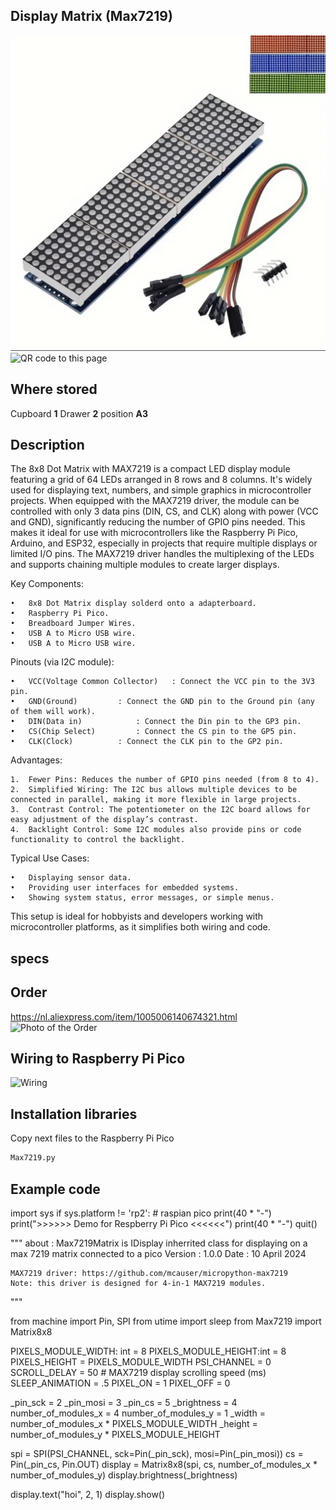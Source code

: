 ## Display Matrix (Max7219)
<img src="Max7219_Photo.jpg" alt="Photo of the component">
<img src="Lcd1602_QR_code.jpg" alt="QR code to this page" width="80" height="80">

## Where stored
Cupboard __1__ Drawer __2__  position __A3__

## Description
The 8x8 Dot Matrix with MAX7219 is a compact LED display module featuring a grid of 64 LEDs arranged in 8 rows and 8 columns. It's widely used for displaying text, numbers, and simple graphics in microcontroller projects. When equipped with the MAX7219 driver, the module can be controlled with only 3 data pins (DIN, CS, and CLK) along with power (VCC and GND), significantly reducing the number of GPIO pins needed. This makes it ideal for use with microcontrollers like the Raspberry Pi Pico, Arduino, and ESP32, especially in projects that require multiple displays or limited I/O pins. The MAX7219 driver handles the multiplexing of the LEDs and supports chaining multiple modules to create larger displays.

Key Components:

	•	8x8 Dot Matrix display solderd onto a adapterboard. 
	•	Raspberry Pi Pico.
	•	Breadboard Jumper Wires.
	•	USB A to Micro USB wire.
	•	USB A to Micro USB wire.
 
Pinouts (via I2C module):

	•	VCC(Voltage Common Collector)	: Connect the VCC pin to the 3V3 pin.
	•	GND(Ground)			: Connect the GND pin to the Ground pin (any of them will work).
	•	DIN(Data in)			: Connect the Din pin to the GP3 pin.
 	•	CS(Chip Select)			: Connect the CS pin to the GP5 pin.
	•	CLK(Clock)			: Connect the CLK pin to the GP2 pin.

Advantages:

	1.	Fewer Pins: Reduces the number of GPIO pins needed (from 8 to 4).
	2.	Simplified Wiring: The I2C bus allows multiple devices to be connected in parallel, making it more flexible in large projects.
	3.	Contrast Control: The potentiometer on the I2C board allows for easy adjustment of the display’s contrast.
	4.	Backlight Control: Some I2C modules also provide pins or code functionality to control the backlight.

Typical Use Cases:

	•	Displaying sensor data.
	•	Providing user interfaces for embedded systems.
	•	Showing system status, error messages, or simple menus.

This setup is ideal for hobbyists and developers working with microcontroller platforms, as it simplifies both wiring and code.

## specs

## Order
<a href="https://nl.aliexpress.com/item/1005006140674321.html">https://nl.aliexpress.com/item/1005006140674321.html</a>
<img src="Lcd1602_Order.jpg" alt="Photo of the Order">

## Wiring to Raspberry Pi Pico
<img src="Lcd1602_Wiring.jpg" alt="Wiring" >

## Installation libraries
Copy next files to the Raspberry Pi Pico

```bash
Max7219.py
```

## Example code
import sys
if sys.platform != 'rp2': # raspian pico
    print(40 * "-")
    print(">>>>>> Demo for Respberry Pi Pico <<<<<<")
    print(40 * "-")
    quit()
    
"""
    about   : Max7219Matrix is IDisplay inherrited class for displaying
              on a max 7219 matrix connected to a pico
    Version : 1.0.0
    Date    : 10 April 2024
    
    MAX7219 driver: https://github.com/mcauser/micropython-max7219
    Note: this driver is designed for 4-in-1 MAX7219 modules.
"""

from machine import Pin, SPI
from utime import sleep
from Max7219 import Matrix8x8

PIXELS_MODULE_WIDTH: int = 8
PIXELS_MODULE_HEIGHT:int = 8
PIXELS_HEIGHT = PIXELS_MODULE_WIDTH
PSI_CHANNEL = 0
SCROLL_DELAY = 50  # MAX7219 display scrolling speed (ms)
SLEEP_ANIMATION = .5
PIXEL_ON = 1
PIXEL_OFF = 0

_pin_sck = 2
_pin_mosi = 3
_pin_cs = 5
_brightness = 4
number_of_modules_x = 4
number_of_modules_y = 1
_width  = number_of_modules_x * PIXELS_MODULE_WIDTH
_height = number_of_modules_y * PIXELS_MODULE_HEIGHT

spi = SPI(PSI_CHANNEL, sck=Pin(_pin_sck), mosi=Pin(_pin_mosi))
cs = Pin(_pin_cs, Pin.OUT)
display = Matrix8x8(spi, cs, number_of_modules_x * number_of_modules_y)
display.brightness(_brightness)

display.text("hoi", 2, 1)
display.show()
